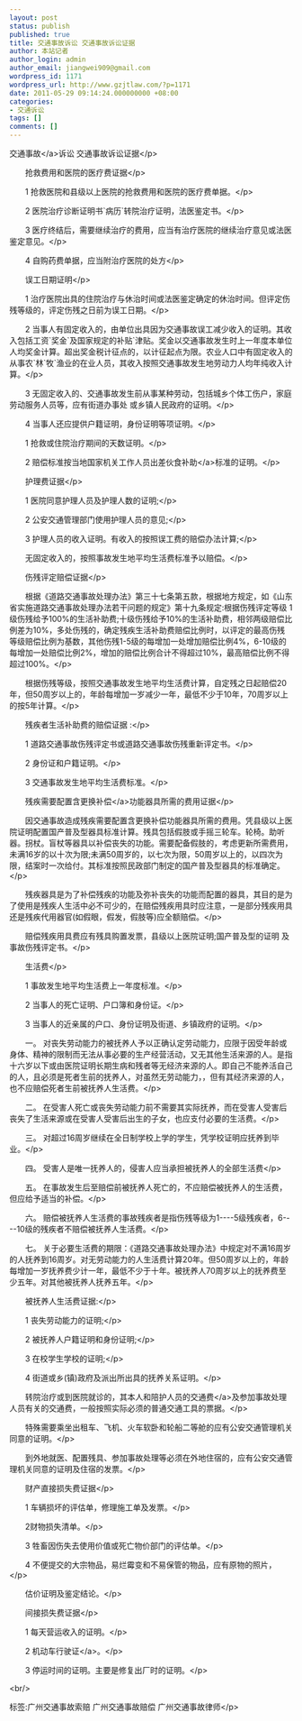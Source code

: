 ```yaml
---
layout: post
status: publish
published: true
title: 交通事故诉讼 交通事故诉讼证据
author: 本站记者
author_login: admin
author_email: jiangwei909@gmail.com
wordpress_id: 1171
wordpress_url: http://www.gzjtlaw.com/?p=1171
date: 2011-05-29 09:14:24.000000000 +08:00
categories:
- 交通诉讼
tags: []
comments: []
---
```

<p><p><a>交通事故<&#47;a>诉讼 交通事故诉讼证据<&#47;p><p><p>　　抢救费用和医院的医疗费证据<&#47;p><p>　　1 抢救医院和县级以上医院的抢救费用和医院的医疗费单据。<&#47;p><p>　　2 医院治疗诊断证明书`病历`转院治疗证明，法医鉴定书。<&#47;p><p>　　3 医疗终结后，需要继续治疗的费用，应当有治疗医院的继续治疗意见或法医鉴定意见。<&#47;p><p>　　4 自购药费单据，应当附治疗医院的处方<&#47;p><p>　　误工日期证明<&#47;p><p>　　1 治疗医院出具的住院治疗与休治时间或法医鉴定确定的休治时间。但评定伤残等级的，评定伤残之日前为误工日期。<&#47;p><p>　　2 当事人有固定收入的，由单位出具因为交通事故误工减少收入的证明。其收入包括工资`奖金`及国家规定的补贴`津贴。奖金以交通事故发生时上一年度本单位人均奖金计算。超出奖金税计征点的，以计征起点为限。农业人口中有固定收入的从事农`林`牧`渔业的在业人员，其收入按照交通事故发生地劳动力人均年纯收入计算。<&#47;p><p>　　3 无固定收入的、交通事故发生前从事某种劳动，包括城乡个体工伤户，家庭劳动服务人员等，应有街道办事处 或乡镇人民政府的证明。<&#47;p><p>　　4 当事人还应提供户籍证明，身份证明等项证明。<&#47;p><p>　　1 抢救或住院治疗期间的天数证明。<&#47;p><p>　　2 赔偿标准按当地国家机关工作人员出差<a>伙食补助<&#47;a>标准的证明。<&#47;p><p>　　护理费证据<&#47;p><p>　　1 医院同意护理人员及护理人数的证明;<&#47;p><p>　　2 公安交通管理部门使用护理人员的意见;<&#47;p><p>　　3 护理人员的收入证明。有收入的按照误工费的赔偿办法计算;<&#47;p><p>　　无固定收入的，按照事故发生地平均生活费标准予以赔偿。<&#47;p><p>　　伤残评定赔偿证据<&#47;p><p>　　根据《道路交通事故处理办法》第三十七条第五款，根据地方规定，如《山东省实施道路交通事故处理办法若干问题的规定》第十九条规定:根据伤残评定等级 1级伤残给予100%的生活补助费;十级伤残给予10%的生活补助费，相邻两级赔偿比例差为10%，多处伤残的，确定残疾生活补助费赔偿比例时，以评定的最高伤残等级赔偿比例为基数，其他伤残1-5级的每增加一处增加赔偿比例4%，6-10级的每增加一处赔偿比例2%，增加的赔偿比例合计不得超过10%，最高赔偿比例不得超过100%。<&#47;p><p>　　根据伤残等级，按照交通事故发生地平均生活费计算，自定残之日起赔偿20年，但50周岁以上的，年龄每增加一岁减少一年，最低不少于10年，70周岁以上的按5年计算。<&#47;p><p>　　残疾者生活补助费的赔偿证据 :<&#47;p><p>　　1 道路交通事故伤残评定书或道路交通事故伤残重新评定书。<&#47;p><p>　　2 身份证和户籍证明。<&#47;p><p>　　3 交通事故发生地平均生活费标准。<&#47;p><p>　　残疾需要配置含更换<a>补偿<&#47;a>功能器具所需的费用证据<&#47;p><p>　　因交通事故造成残疾需要配置含更换补偿功能器具所需的费用。凭县级以上医院证明配置国产普及型器具标准计算。残具包括假肢或手摇三轮车。轮椅。助听器。拐杖。盲杖等器具以补偿丧失的功能。需要配备假肢的，考虑更新所需费用，未满16岁的以十次为限;未满50周岁的，以七次为限，50周岁以上的，以四次为限，结案时一次给付。其标准按照民政部门制定的国产普及型器具的标准确定。<&#47;p><p>　　残疾器具是为了补偿残疾的功能及弥补丧失的功能而配置的器具，其目的是为了使用是残疾人生活中必不可少的，在赔偿残疾用具时应注意，一是部分残疾用具还是残疾代用器官(如假眼，假发，假肢等)应全额赔偿。<&#47;p><p>　　赔偿残疾用具费应有残具购置发票，县级以上医院证明;国产普及型的证明 及事故伤残评定书。<&#47;p><p>　　生活费<&#47;p><p>　　1 事故发生地平均生活费上一年度标准。<&#47;p><p>　　2 当事人的死亡证明、户口簿和身份证。<&#47;p><p>　　3 当事人的近亲属的户口、身份证明及街道、乡镇政府的证明。<&#47;p><p>　　一。 对丧失劳动能力的被抚养人予以正确认定劳动能力，应限于因受年龄或身体、精神的限制而无法从事必要的生产经营活动，又无其他生活来源的人。是指十六岁以下或由医院证明长期生病和残者等无经济来源的人。即自己不能养活自己的人，且必须是死者生前的抚养人，对虽然无劳动能力，，但有其经济来源的人，也不应赔偿死者生前被抚养人生活费。<&#47;p><p>　　二。 在受害人死亡或丧失劳动能力前不需要其实际抚养，而在受害人受害后丧失了生活来源或在受害人受害后出生的子女，也应支付必要的生活费。<&#47;p><p>　　三。 对超过16周岁继续在全日制学校上学的学生，凭学校证明应抚养到毕业。<&#47;p><p>　　四。 受害人是唯一抚养人的，侵害人应当承担被抚养人的全部生活费<&#47;p><p>　　五。 在事故发生后至赔偿前被抚养人死亡的，不应赔偿被抚养人的生活费，但应给予适当的补偿。<&#47;p><p>　　六。 赔偿被抚养人生活费的事故残疾者是指伤残等级为1----5级残疾者，6----10级的残疾者不赔偿被抚养人生活费。<&#47;p><p>　　七。 关于必要生活费的期限：《道路交通事故处理办法》中规定对不满16周岁的人抚养到16周岁。对无劳动能力的人生活费计算20年。但50周岁以上的，年龄每增加一岁抚养费少计一年，最低不少于十年。被抚养人70周岁以上的抚养费至少五年。对其他被抚养人抚养五年。<&#47;p><p>　　被抚养人生活费证据:<&#47;p><p>　　1 丧失劳动能力的证明;<&#47;p><p>　　2 被抚养人户籍证明和身份证明;<&#47;p><p>　　3 在校学生学校的证明;<&#47;p><p>　　4 街道或乡(镇)政府及派出所出具的抚养关系证明。<&#47;p><p>　　转院治疗或到医院就诊的，其本人和陪护人员的<a>交通费<&#47;a>及参加事故处理人员有关的交通费，一般按照实际必须的普通交通工具的票据。<&#47;p><p>　　特殊需要乘坐出租车、飞机、火车软卧和轮船二等舱的应有公安交通管理机关同意的证明。<&#47;p><p>　　到外地就医、配置残具、参加事故处理等必须在外地住宿的，应有公安交通管理机关同意的证明及住宿的发票。<&#47;p><p>　　财产直接损失费证据<&#47;p><p>　　1 车辆损坏的评估单，修理施工单及发票。<&#47;p><p>　　2财物损失清单。<&#47;p><p>　　3 牲畜因伤失去使用价值或死亡物价部门的评估单。<&#47;p><p>　　4 不便提交的大宗物品，易烂霉变和不易保管的物品，应有原物的照片，<&#47;p><p>　　估价证明及鉴定结论。<&#47;p><p>　　间接损失费证据<&#47;p><p>　　1 每天营运收入的证明。<&#47;p><p>　　2 机动车<a>行驶证<&#47;a>。<&#47;p><p>　　3 停运时间的证明。主要是修复出厂时的证明。<&#47;p><br&#47;><p>标签:广州交通事故索赔 广州交通事故赔偿 广州交通事故律师<&#47;p>
